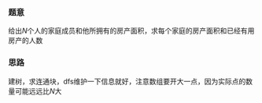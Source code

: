 ### 题意
给出$N$个人的家庭成员和他所拥有的房产面积，求每个家庭的房产面积和已经有用房产的人数

### 思路
建树，求连通块，dfs维护一下信息就好，注意数组要开大一点，因为实际点的数量可能远远比$N$大